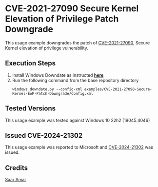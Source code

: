 # CVE-2021-27090 Secure Kernel Elevation of Privilege Patch Downgrade

This usage example downgrades the patch of [CVE-2021-27090](https://msrc.microsoft.com/update-guide/vulnerability/CVE-2021-27090), Secure Kernel elevation of privilege vulnerability.

## Execution Steps
1. Install Windows Downdate as instructed [**here**](../../README.md)
2. Run the following command from the base repository directory
    ```
    windows_downdate.py --config-xml examples/CVE-2021-27090-Secure-Kernel-EoP-Patch-Downgrade/Config.xml
    ```

## Tested Versions
This usage example was tested against Windows 10 22h2 (19045.4046)

## Issued CVE-2024-21302
This usage example was reported to Microsoft and [CVE-2024-21302](https://msrc.microsoft.com/update-guide/vulnerability/CVE-2024-21302) was issued.

## Credits
[Saar Amar](https://x.com/amarsaar)